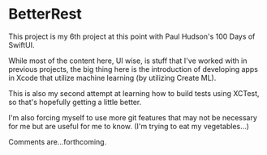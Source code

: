 # BetterRest

This project is my 6th project at this point with Paul Hudson's 100 Days of SwiftUI.

While most of the content here, UI wise, is stuff that I've worked with in previous projects, the big thing here is the introduction of developing apps in Xcode that utilize machine learning (by utilizing Create ML).

This is also my second attempt at learning how to build tests using XCTest, so that's hopefully getting a little better. 

I'm also forcing myself to use more git features that may not be necessary for me but are useful for me to know. (I'm trying to eat my vegetables...)

Comments are...forthcoming.
